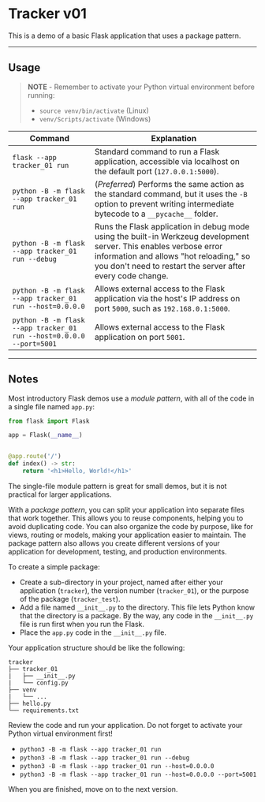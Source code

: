 # Tracker v01

This is a demo of a basic Flask application that uses a package pattern.

-----

## Usage

> **NOTE** - Remember to activate your Python virtual environment before running:
>
> - `source venv/bin/activate` (Linux)
> - `venv/Scripts/activate` (Windows)

| Command                                                              | Explanation               |
|----------------------------------------------------------------------|---------------------------|
| `flask --app tracker_01 run`                                         | Standard command to run a Flask application, accessible via localhost on the default port (`127.0.0.1:5000`). |
| `python -B -m flask --app tracker_01 run`                            | (*Preferred*) Performs the same action as the standard command, but it uses the `-B` option to prevent writing intermediate bytecode to a `__pycache__` folder. |
| `python -B -m flask --app tracker_01 run --debug`                    | Runs the Flask application in debug mode using the built-in Werkzeug development server. This enables verbose error information and allows "hot reloading," so you don't need to restart the server after every code change. |
| `python -B -m flask --app tracker_01 run --host=0.0.0.0`             | Allows external access to the Flask application via the host's IP address on port `5000`, such as `192.168.0.1:5000`. |
| `python -B -m flask --app tracker_01 run --host=0.0.0.0 --port=5001` | Allows external access to the Flask application on port `5001`. |

-----

## Notes

Most introductory Flask demos use a *module pattern*, with all of the code in a single file named `app.py`:

```python
from flask import Flask

app = Flask(__name__)


@app.route('/')
def index() -> str:
    return '<h1>Hello, World!</h1>'
```

The single-file module pattern is great for small demos, but it is not practical for larger applications.

With a *package pattern*, you can split your application into separate files that work together. This allows you to reuse components, helping you to avoid duplicating code. You can also organize the code by purpose, like for views, routing or models, making your application easier to maintain. The package pattern also allows you create different versions of your application for development, testing, and production environments.

To create a simple package:

- Create a sub-directory in your project, named after either your application (`tracker`), the version number (`tracker_01`), or the purpose of the package (`tracker_test`).
- Add a file named `__init__.py` to the directory. This file lets Python know that the directory is a package. By the way, any code in the `__init__.py` file is run first when you run the Flask.
- Place the `app.py` code in the `__init__.py` file.

Your application structure should be like the following:

```text
tracker
├── tracker_01
|   ├── __init__.py
|   └── config.py
├── venv
|   └── ...
├── hello.py
└── requirements.txt
```

Review the code and run your application. Do not forget to activate your Python virtual environment first!

- `python3 -B -m flask --app tracker_01 run`
- `python3 -B -m flask --app tracker_01 run --debug`
- `python3 -B -m flask --app tracker_01 run --host=0.0.0.0`
- `python3 -B -m flask --app tracker_01 run --host=0.0.0.0 --port=5001`

When you are finished, move on to the next version.
